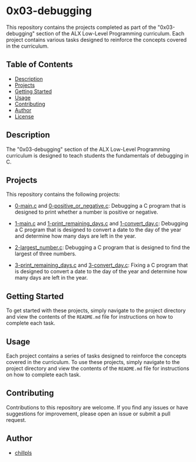 # 0x03-debugging

This repository contains the projects completed as part of the "0x03-debugging" section of the ALX Low-Level Programming curriculum. Each project contains various tasks designed to reinforce the concepts covered in the curriculum.

## Table of Contents

- [Description](#description)
- [Projects](#projects)
- [Getting Started](#getting-started)
- [Usage](#usage)
- [Contributing](#contributing)
- [Author](#author)
- [License](#license)

## Description

The "0x03-debugging" section of the ALX Low-Level Programming curriculum is designed to teach students the fundamentals of debugging in C.

## Projects

This repository contains the following projects:

- [0-main.c](./0-main.c) and [0-positive_or_negative.c](./0-positive_or_negative.c): Debugging a C program that is designed to print whether a number is positive or negative.

- [1-main.c](./1-main.c) and [1-print_remaining_days.c](./1-print_remaining_days.c) and [1-convert_day.c](./1-convert_day.c): Debugging a C program that is designed to convert a date to the day of the year and determine how many days are left in the year.

- [2-largest_number.c](./2-largest_number.c): Debugging a C program that is designed to find the largest of three numbers.

- [3-print_remaining_days.c](./3-print_remaining_days.c) and [3-convert_day.c](./3-convert_day.c): Fixing a C program that is designed to convert a date to the day of the year and determine how many days are left in the year.

## Getting Started

To get started with these projects, simply navigate to the project directory and view the contents of the `README.md` file for instructions on how to complete each task.

## Usage

Each project contains a series of tasks designed to reinforce the concepts covered in the curriculum. To use these projects, simply navigate to the project directory and view the contents of the `README.md` file for instructions on how to complete each task.

## Contributing

Contributions to this repository are welcome. If you find any issues or have suggestions for improvement, please open an issue or submit a pull request.

## Author

- [chillpls](https://github.com/chillpls)
